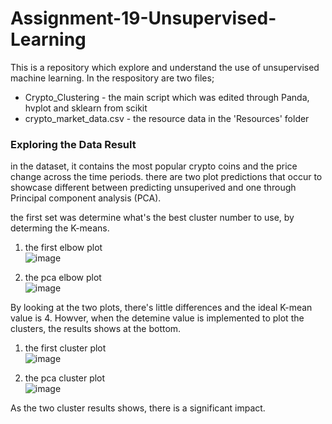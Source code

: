 # Assignment-19-Unsupervised-Learning
This is a repository which explore and understand the use of unsupervised machine learning.
In the respository are two files;
- Crypto_Clustering - the main script which was edited through Panda, hvplot and sklearn from scikit
- crypto_market_data.csv - the resource data in the 'Resources' folder

<h3> Exploring the Data Result </h3>
in the dataset, it contains the most popular crypto coins and the price change across the time periods.
there are two plot predictions that occur to showcase different between predicting unsuperived and one through Principal component analysis (PCA).

the first set was determine what's the best cluster number to use, by determing the K-means.
1. the first elbow plot </br>
![image](https://github.com/Nisloen/Assignment-19-Unsupervised-Learning/assets/134130254/2118f12e-826d-475d-9a79-ea7492c7c79f)

2. the pca elbow plot </br>
![image](https://github.com/Nisloen/Assignment-19-Unsupervised-Learning/assets/134130254/ec5fc50a-25db-4ad5-ad10-1dd9b8bf8c87)

By looking at the two plots, there's little differences and the ideal K-mean value is 4. Howver, when the detemine value is implemented to plot the clusters,
the results shows at the bottom.

1. the first cluster plot </br>
![image](https://github.com/Nisloen/Assignment-19-Unsupervised-Learning/assets/134130254/68b6b285-8c22-4702-b738-9681e114531c)

2. the pca cluster plot </br>
![image](https://github.com/Nisloen/Assignment-19-Unsupervised-Learning/assets/134130254/d52c1b80-ed2f-42a2-93bf-f5aefeb79465)

As the two cluster results shows, there is a significant impact.
